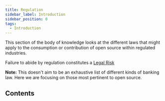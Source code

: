 ```yaml
---
title: Regulation
sidebar_label: Introduction
sidebar_position: 0
tags: 
  - Introduction
---
```


This section of the body of knowledge looks at the different laws that might apply to the consumption or contribution of open source within regulated industries.  

<BoxOut title="Legal Risk" image="/img/bok/risks/legal-risk.png" link="../Risks/Legal-Risk" linkText="Legal Risk Details">

Failure to abide by regulation constitutes a [Legal Risk](../Risks/Legal-Risk)

</BoxOut>

**Note:** This doesn't aim to be an exhaustive list of different kinds of banking law.  Here we are focusing on those most pertinent to open source.

## Contents

<BokTagList filter="Regulations" />